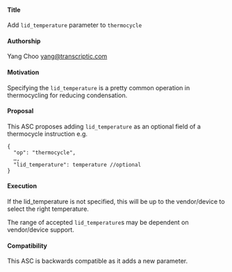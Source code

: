 ﻿#### **Title**
Add `lid_temperature` parameter to `thermocycle`

#### **Authorship**
Yang Choo <yang@transcriptic.com>

#### **Motivation**
Specifying the `lid_temperature` is a pretty common operation in thermocycling for reducing condensation.

#### **Proposal**
This ASC proposes adding `lid_temperature` as an optional field of a thermocycle instruction
e.g.
```
{
  "op": "thermocycle",
  …,
  "lid_temperature": temperature //optional
}
```

#### **Execution**
If the lid_temperature is not specified, this will be up to the vendor/device to select the right temperature.

The range of accepted `lid_temperature`s may be dependent on vendor/device support.

#### **Compatibility**
This ASC is backwards compatible as it adds a new parameter.

